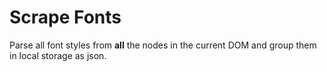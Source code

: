 # Scrape Fonts

Parse all font styles from **all** the nodes in the current DOM and group them in local storage as json.
